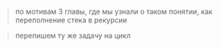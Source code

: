 > по мотивам 3 главы, где мы узнали о таком понятии, как переполнение стека в рекурсии

> перепишем ту же задачу на цикл
